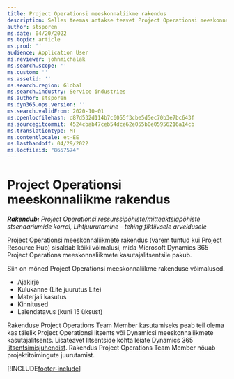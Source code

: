 ```yaml
---
title: Project Operationsi meeskonnaliikme rakendus
description: Selles teemas antakse teavet Project Operationsi meeskonnaliikme rakenduse kohta Microsoftis Dynamics 365 Project Operations.
author: stsporen
ms.date: 04/20/2022
ms.topic: article
ms.prod: ''
audience: Application User
ms.reviewer: johnmichalak
ms.search.scope: ''
ms.custom: ''
ms.assetid: ''
ms.search.region: Global
ms.search.industry: Service industries
ms.author: stsporen
ms.dyn365.ops.version: ''
ms.search.validFrom: 2020-10-01
ms.openlocfilehash: d87d532d114b7c6055f3cbe5d5ec70b3e7bc643f
ms.sourcegitcommit: 4524cbab47ceb54dce62e055b0e05956216a14cb
ms.translationtype: MT
ms.contentlocale: et-EE
ms.lasthandoff: 04/29/2022
ms.locfileid: "8657574"
---
```

# <a name="project-operations-team-member-app"></a>Project Operationsi meeskonnaliikme rakendus

_**Rakendub:** Project Operationsi ressurssipõhiste/mitteaktsiapõhiste stsenaariumide korral,  Lihtjuurutamine - tehing fiktiivsele arveldusele_

Project Operationsi meeskonnaliikmete rakendus (varem tuntud kui Project Resource Hub) sisaldab kõiki võimalusi, mida Microsoft Dynamics 365 Project Operations meeskonnaliikmete kasutajalitsentsile pakub.

Siin on mõned Project Operationsi meeskonnaliikme rakenduse võimalused.

- Ajakirje
- Kulukanne (Lite juurutus Lite)
- Materjali kasutus
- Kinnitused
- Laiendatavus (kuni 15 üksust)

Rakenduse Project Operations Team Member kasutamiseks peab teil olema kas täielik Project Operationsi litsents või Dynamicsi meeskonnaliikmete kasutajalitsents. Lisateavet litsentside kohta leiate Dynamics 365 [litsentsimisjuhendist](https://go.microsoft.com/fwlink/?LinkId=866544&clcid=0x409). Rakendus Project Operations Team Member nõuab projektitoimingute juurutamist.

[!INCLUDE[footer-include](../includes/footer-banner.md)]
